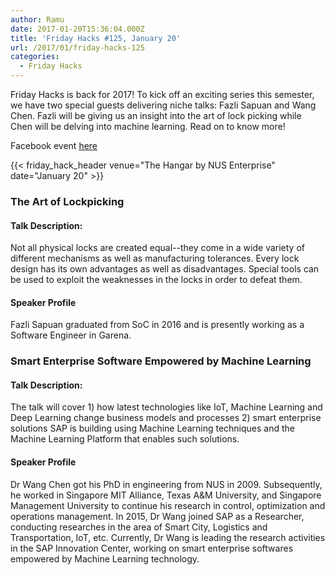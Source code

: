 ```yaml
---
author: Ramu
date: 2017-01-20T15:36:04.000Z
title: 'Friday Hacks #125, January 20'
url: /2017/01/friday-hacks-125
categories:
  - Friday Hacks
---
```


Friday Hacks is back for 2017! To kick off an exciting series this semester, we have two special guests delivering niche talks: Fazli Sapuan and Wang Chen. Fazli will be giving us an insight into the art of lock picking while Chen will be delving into machine learning. Read on to know more!

Facebook event [here](https://www.facebook.com/events/1257124970992584/)

{{< friday_hack_header venue="The Hangar by NUS Enterprise" date="January 20" >}}

### The Art of Lockpicking

#### Talk Description:

Not all physical locks are created equal--they come in a wide variety of different mechanisms as well as manufacturing tolerances. Every lock design has its own advantages as well as disadvantages. Special tools can be used to exploit the weaknesses in the locks in order to defeat them.

#### Speaker Profile

Fazli Sapuan graduated from SoC in 2016 and is presently working as a Software Engineer in Garena.



### Smart Enterprise Software Empowered by Machine Learning

#### Talk Description:

The talk will cover 1) how latest technologies like IoT, Machine Learning and Deep Learning change business models and processes 2) smart enterprise solutions SAP is building using Machine Learning techniques and the Machine Learning Platform that enables such solutions.

#### Speaker Profile

Dr Wang Chen got his PhD in engineering from NUS in 2009. Subsequently, he worked in Singapore MIT Alliance, Texas A&M University, and Singapore Management University to continue his research in control, optimization and operations management. In 2015, Dr Wang joined SAP as a Researcher, conducting researches in the area of Smart City, Logistics and Transportation, IoT, etc. Currently, Dr Wang is leading the research activities in the SAP Innovation Center, working on smart enterprise softwares empowered by Machine Learning technology.
